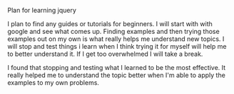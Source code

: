 Plan for learning jquery

I plan to find any guides or tutorials for beginners. I will start with with google and see what comes up. Finding examples and then trying those examples out on my own is what really helps me understand new topics. I will stop and test things i learn when I think trying it for myself will help me to better understand it. If I get too overwhelmed I will take a break.

I found that stopping and testing what I learned to be the most effective. It really helped me to understand the topic better when I'm able to apply the examples to my own problems.